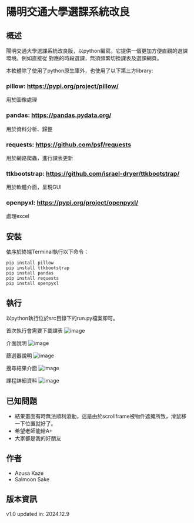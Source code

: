 
# 陽明交通大學選課系統改良

## 概述
陽明交通大學選課系統改良版，以python編寫。它提供一個更加方便直觀的選課環境。例如直接從
對應的時段選課，無須頻繁切換課表及選課網頁。

本軟體除了使用了python原生庫外，也使用了以下第三方library:

### pillow: https://pypi.org/project/pillow/
用於圖像處理

### pandas: https://pandas.pydata.org/
用於資料分析、歸整

### requests: https://github.com/psf/requests
用於網路爬蟲，進行課表更新

### ttkbootstrap: https://github.com/israel-dryer/ttkbootstrap/
用於軟體介面，呈現GUI

### openpyxl: https://pypi.org/project/openpyxl/
處理excel


## 安裝
依序於終端Terminal執行以下命令：
```
pip install pillow
pip install ttkbootstrap
pip install pandas
pip install requests
pip install openpyxl
```
## 執行
以python執行位於src目錄下的run.py檔案即可。

首次執行會需要下載課表
![image](https://github.com/SalmoonSake2/Project---Course-Adding-Tool/blob/main/docs/show_case1.png)

介面說明
![image](https://github.com/SalmoonSake2/Project---Course-Adding-Tool/blob/main/docs/show_case2.png)

篩選器說明
![image](https://github.com/SalmoonSake2/Project---Course-Adding-Tool/blob/main/docs/show_case3.png)

搜尋結果介面
![image](https://github.com/SalmoonSake2/Project---Course-Adding-Tool/blob/main/docs/show_case4.png)

課程詳細資料
![image](https://github.com/SalmoonSake2/Project---Course-Adding-Tool/blob/main/docs/show_case5.png)

## 已知問題
- 結果畫面有時無法順利滾動，這是由於scrollframe被物件遮掩所致，滑鼠移一下位置就好了。
- 希望老師能給A+
- 大家都是我的好朋友

## 作者
- Azusa Kaze
- Salmoon Sake

## 版本資訊
v1.0 updated in: 2024.12.9
